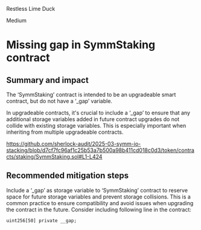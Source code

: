 Restless Lime Duck

Medium

# Missing gap in SymmStaking contract

## Summary and impact
The ‘SymmStaking’ contract is intended to be an upgradeable smart contract, but do not have a ‘_gap’ variable.

In upgradeable contracts, it's crucial to include a ‘_gap’ to ensure that any additional storage variables added in future contract upgrades do not collide with existing storage variables. This is especially important when inheriting from multiple upgradeable contracts.

https://github.com/sherlock-audit/2025-03-symm-io-stacking/blob/d7cf7fc96af1c25b53a7b500a98b411cd018c0d3/token/contracts/staking/SymmStaking.sol#L1-L424

## Recommended mitigation steps
Include a ‘_gap’ as storage variable to ‘SymmStaking’ contract to reserve space for future storage variables and prevent storage collisions. This is a common practice to ensure compatibility and avoid issues when upgrading the contract in the future. Consider including following line in the contract: 

```solidity
uint256[50] private __gap;
```